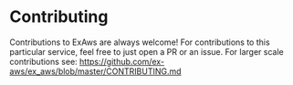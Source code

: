 Contributing
============

Contributions to ExAws are always welcome! For contributions to this particular service, feel free to just open a PR or an issue. For larger scale contributions see: https://github.com/ex-aws/ex_aws/blob/master/CONTRIBUTING.md
